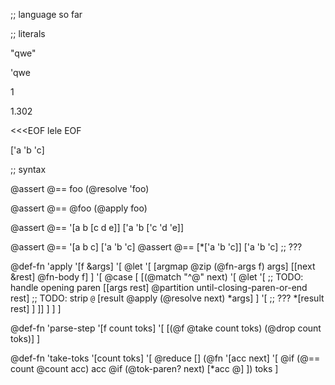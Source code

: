 ;; language so far


;; literals

"qwe"

'qwe

1

1.302

<<<EOF
lele
EOF

['a 'b 'c]

;; syntax

@assert @== foo (@resolve 'foo)

@assert @== @foo (@apply foo) 

@assert @== '[a b [c d e]] ['a 'b ['c 'd 'e]]






@assert @== '[a b c] ['a 'b 'c]
@assert @== [*['a 'b 'c]] ['a 'b 'c]
;; ???

@def-fn 'apply '[f &args] '[
  @let '[
    [argmap @zip (@fn-args f) args]
    [[next &rest] @fn-body f]
  ] '[
    @case [
      [(@match "^@" next) '[
        @let '[
          ;; TODO: handle opening paren
          [[args rest] @partition until-closing-paren-or-end rest]
          ;; TODO: strip `@`
          [result @apply (@resolve next) *args]
        ] '[
          ;; ???
          *[result rest]
        ]
      ]]
    ]
  ]
]

@def-fn 'parse-step '[f count toks] '[
  [(@f @take count toks) (@drop count toks)]
]




@def-fn 'take-toks '[count toks] '[
  @reduce [] (@fn '[acc next] '[
    @if (@== count @count acc) acc
    @if (@tok-paren? next) [*acc @]
  ]) toks
]


